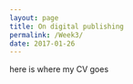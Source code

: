 ```yaml
---
layout: page
title: On digital publishing
permalink: /Week3/
date: 2017-01-26
---
```

here is where my CV goes 

